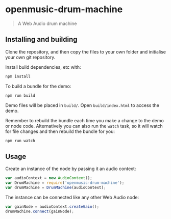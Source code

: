 # openmusic-drum-machine

> A Web Audio drum machine

## Installing and building

<!--
### With NPM

[![Install with NPM](https://nodei.co/npm/openmusic-drum-machine.png?downloads=true&stars=true)](https://nodei.co/npm/openmusic-drum-machine/)

### From repository:

```bash
git clone https://github.com/openmusic/drum-machine.git
```

Then install build dependencies, etc with:
-->

Clone the repository, and then copy the files to your own folder and initialise your own git repository.

Install build dependencies, etc with:

```bash
npm install
```

To build a bundle for the demo:

```bash
npm run build
```

Demo files will be placed in `build/`. Open `build/index.html` to access the demo.

Remember to rebuild the bundle each time you make a change to the demo or node code. Alternatively you can also run the `watch` task, so it will watch for file changes and then rebuild the bundle for you:

```bash
npm run watch
```

## Usage

Create an instance of the node by passing it an audio context:

```javascript
var audioContext = new AudioContext();
var DrumMachine = require('openmusic-drum-machine');
var drumMachine = DrumMachine(audioContext);
```

The instance can be connected like any other Web Audio node:

```javascript
var gainNode = audioContext.createGain();
drumMachine.connect(gainNode);
```

